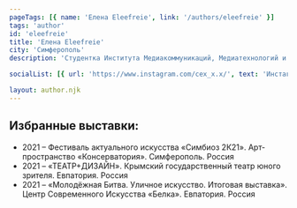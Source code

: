 ```yaml
---
pageTags: [{ name: 'Елена Eleefreie', link: '/authors/eleefreie' }]
tags: 'author'
id: 'eleefreie'
title: 'Елена Eleefreie'
city: 'Симферополь'
description: 'Студентка Института Медиакоммуникаций, Медиатехнологий и Дизайна по специальности графическое искусство и коммуникативный дизайн.'

socialList: [{ url: 'https://www.instagram.com/cex_x.x/', text: 'Инстаграм' }]

layout: author.njk
---
```


## Избранные выставки:

- 2021 – Фестиваль актуального искусства «Симбиоз 2К21». Арт-пространство «Консерватория». Симферополь. Россия
- 2021 – «ТЕАТР+ДИЗАЙН». Крымский государственный театр юного зрителя. Евпатория. Россия
- 2021 – «Молодёжная Битва. Уличное искусство. Итоговая выставка». Центр Современного Искусства «Белка». Евпатория. Россия
